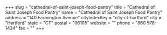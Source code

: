+++
slug = "cathedral-of-saint-joseph-food-pantry"
title = "Cathedral of Saint Joseph Food Pantry"
name = "Cathedral of Saint Joseph Food Pantry"
address = "140 Farmington Avenue"
cityIndexKey = "city-ct-hartford"
city = "Hartford"
state = "CT"
postal = "06105"
website = ""
phone = "860 578-1434"
fax = ""
+++
